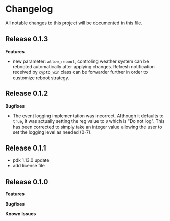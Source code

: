 # Changelog

All notable changes to this project will be documented in this file.

## Release 0.1.3
**Features**
- new parameter: ``` allow_reboot ```, controling weather system can be rebooted automatically after applying changes. Refresh notification received by `cypto_win` class can be forwarder further in order to customize reboot strategy.

## Release 0.1.2
**Bugfixes**
- The event logging implementation was incorrect. Although it defaults to `true`, it was actually setting the reg value to `0` which is "Do not log". This has been corrected to simply take an integer value allowing the user to set the logging level as needed (0-7).

## Release 0.1.1
- pdk 1.13.0 update
- add license file

## Release 0.1.0

**Features**

**Bugfixes**

**Known Issues**

